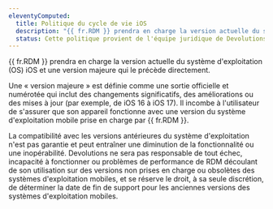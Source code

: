 ```yaml
---
eleventyComputed:
  title: Politique du cycle de vie iOS
  description: "{{ fr.RDM }} prendra en charge la version actuelle du système d'exploitation (OS) iOS et jusqu'à deux versions majeures qui le précèdent directement."
  status: Cette politique provient de l'équipe juridique de Devolutions. Ne pas modifier le contenu de cette politique à moins d'y être invité par l'équipe juridique.
---
```

{{ fr.RDM }} prendra en charge la version actuelle du système d'exploitation (OS) iOS et une version majeure qui le précède directement.

Une « version majeure » est définie comme une sortie officielle et numérotée qui inclut des changements significatifs, des améliorations ou des mises à jour (par exemple, de iOS 16 à iOS 17). Il incombe à l'utilisateur de s'assurer que son appareil fonctionne avec une version du système d'exploitation mobile prise en charge par {{ fr.RDM }}.

La compatibilité avec les versions antérieures du système d'exploitation n'est pas garantie et peut entraîner une diminution de la fonctionnalité ou une inopérabilité. Devolutions ne sera pas responsable de tout échec, incapacité à fonctionner ou problèmes de performance de RDM découlant de son utilisation sur des versions non prises en charge ou obsolètes des systèmes d'exploitation mobiles, et se réserve le droit, à sa seule discrétion, de déterminer la date de fin de support pour les anciennes versions des systèmes d'exploitation mobiles.

